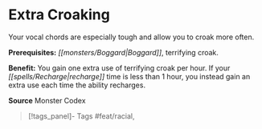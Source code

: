 ﻿---
cssclass: [feats]

---
# Extra Croaking

Your vocal chords are especially tough and allow you to croak more often.

**Prerequisites:** _[[monsters/Boggard|Boggard]]_, terrifying croak.

**Benefit:** You gain one extra use of terrifying croak per hour. If your _[[spells/Recharge|recharge]]_ time is less than 1 hour, you instead gain an extra use each time the ability recharges.

**Source** Monster Codex
>[!tags_panel]- Tags
> #feat/racial, 
